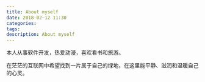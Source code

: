 ```yaml
---
title: About myself
date: 2018-02–12 11:30
categories: 
tags:
description: About myself
---
```


本人从事软件开发，热爱动漫，喜欢看书和旅游。

在茫茫的互联网中希望找到一片属于自己的绿地，在这里能平静、滋润和温暖自己的心灵。

